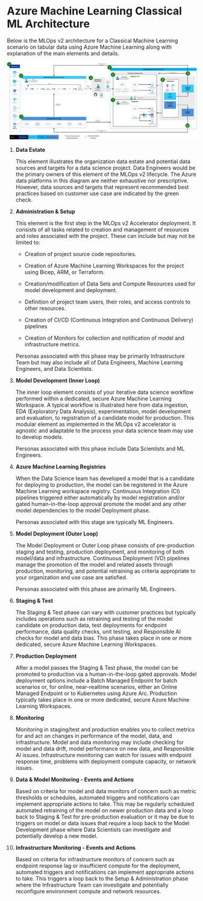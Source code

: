 # Azure Machine Learning Classical ML Architecture

Below is the MLOps v2 architecture for a Classical Machine Learning scenario on tabular data using Azure Machine Learning along with explanation of the main elements and details.

![Azure Machine Learning Classical Machine Learning Architecture](media/AzureML_CML_Architecture.png)

1. **Data Estate**

    This element illustrates the organization data estate and potential data sources and targets for a data science project. Data Engineers would be the primary owners of this element of the MLOps v2 lifecycle. The Azure data platforms in this diagram are neither exhaustive nor prescriptive. However, data sources and targets that represent recommended best practices based on customer use case are indicated by the green check.

2. **Administration & Setup**

    This element is the first step in the MLOps v2 Accelerator deployment. It consists of all tasks related to creation and management of resources and roles associated with the project. These can include but may not be limited to:

    - Creation of project source code repositories.

    - Creation of Azure Machine Learning Workspaces for the project using Bicep, ARM, or Terraform.

    - Creation/modification of Data Sets and Compute Resources used for model development and deployment.

    - Definition of project team users, their roles, and access controls to other resources.

    - Creation of CI/CD (Continuous Integration and Continuous Delivery) pipelines

    - Creation of Monitors for collection and notification of model and infrastructure metrics.

    Personas associated with this phase may be primarily Infrastructure Team but may also include all of Data Engineers, Machine Learning Engineers, and Data Scientists.

3. **Model Development (Inner Loop)**

    The inner loop element consists of your iterative data science workflow performed within a dedicated, secure Azure Machine Learning Workspace. A typical workflow is illustrated here from data ingestion, EDA (Exploratory Data Analysis), experimentation, model development and evaluation, to registration of a candidate model for production. This modular element as implemented in the MLOps v2 accelerator is agnostic and adaptable to the process your data science team may use to develop models.

    Personas associated with this phase include Data Scientists and ML Engineers.

4. **Azure Machine Learning Registries**

    When the Data Science team has developed a model that is a candidate for deploying to production, the model can be registered in the Azure Machine Learning workspace registry. Continuous Integration (CI) pipelines triggered either automatically by model registration and/or gated human-in-the-loop approval promote the model and any other model dependencies to the model Deployment phase.  

    Personas associated with this stage are typically ML Engineers.

5. **Model Deployment (Outer Loop)**

    The Model Deployment or Outer Loop phase consists of pre-production staging and testing, production deployment, and monitoring of both model/data and infrastructure. Continuous Deployment (VD) pipelines manage the promotion of the model and related assets through production, monitoring, and potential retraining as criteria appropriate to your organization and use case are satisfied.

    Personas associated with this phase are primarily ML Engineers.

6. **Staging & Test**

    The Staging & Test phase can vary with customer practices but typically includes operations such as retraining and testing of the model candidate on production data,  test deployments for endpoint performance, data quality checks, unit testing, and Responsible AI checks for model and data bias.  This phase takes place in one or more dedicated, secure Azure Machine Learning Workspaces.

7. **Production Deployment**

    After a model passes the Staging & Test phase, the model can be promoted to production via a human-in-the-loop gated approvals. Model deployment options include a Batch Managed Endpoint for batch scenarios or, for online, near-realtime scenarios, either an Online Managed Endpoint or to Kubernetes using Azure Arc. Production typically takes place in one or more dedicated, secure Azure Machine Learning Workspaces.

8. **Monitoring**

    Monitoring in staging/test and production enables you to collect metrics for and act on changes in performance of the model, data, and infrastructure. Model and data monitoring may include checking for model and data drift, model performance on new data, and Responsible AI issues.  Infrastructure monitoring can watch for issues with endpoint response time, problems with deployment compute capacity, or network issues.  

9. **Data & Model Monitoring - Events and Actions**

    Based on criteria for model and data monitors of concern such as metric thresholds or schedules, automated triggers and notifications can implement appropriate actions to take. This may be regularly scheduled automated retraining of the model on newer production data and a loop back to Staging & Test for pre-production evaluation or it may be due to triggers on model or data issues that require a loop back to the Model Development phase where Data Scientists can investigate and potentially develop a new model.

10. **Infrastructure Monitoring - Events and Actions**

    Based on criteria for infrastructure monitors of concern such as endpoint response lag or insufficient compute for the deployment, automated triggers and notifications can implement appropriate actions to take. This triggers a loop back to the Setup & Administration phase where the Infrastructure Team can investigate and potentially reconfigure environment compute and network resources.
